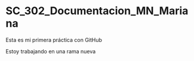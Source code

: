 # SC\_302\_Documentacion\_MN\_Mariana

Esta es mi primera práctica con GitHub

Estoy trabajando en una rama nueva 



